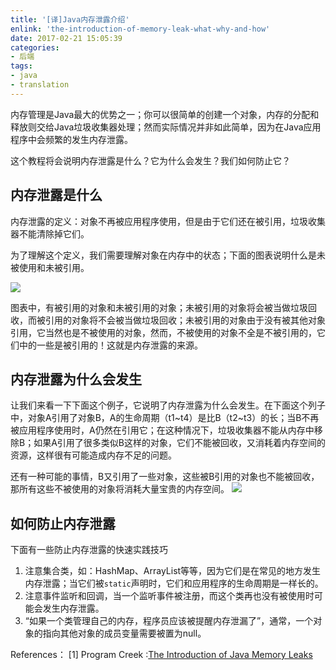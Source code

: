 ```yaml
---
title: '[译]Java内存泄露介绍'
enlink: 'the-introduction-of-memory-leak-what-why-and-how'
date: 2017-02-21 15:05:39
categories:
- 后端
tags:
- java
- translation
---
```

内存管理是Java最大的优势之一；你可以很简单的创建一个对象，内存的分配和释放则交给Java垃圾收集器处理；然而实际情况并非如此简单，因为在Java应用程序中会频繁的发生内存泄露。

这个教程将会说明内存泄露是什么？它为什么会发生？我们如何防止它？
## 内存泄露是什么
内存泄露的定义：对象不再被应用程序使用，但是由于它们还在被引用，垃圾收集器不能清除掉它们。

为了理解这个定义，我们需要理解对象在内存中的状态；下面的图表说明什么是未被使用和未被引用。

![](https://cdn.jsdelivr.net/gh/yelog/assets/images/FgwzTgT7v_YeTJ0Y_pWnoJXyfeHg.jpeg)

图表中，有被引用的对象和未被引用的对象；未被引用的对象将会被当做垃圾回收，而被引用的对象将不会被当做垃圾回收；未被引用的对象由于没有被其他对象引用，它当然也是不被使用的对象，然而，不被使用的对象不全是不被引用的，它们中的一些是被引用的！这就是内存泄露的来源。

## 内存泄露为什么会发生
让我们来看一下下面这个例子，它说明了内存泄露为什么会发生。在下面这个列子中，对象A引用了对象B，A的生命周期（t1~t4）是比B（t2~t3）的长；当B不再被应用程序使用时，A仍然在引用它；在这种情况下，垃圾收集器不能从内存中移除B；如果A引用了很多类似B这样的对象，它们不能被回收，又消耗着内存空间的资源，这样很有可能造成内存不足的问题。

还有一种可能的事情，B又引用了一些对象，这些被B引用的对象也不能被回收，那所有这些不被使用的对象将消耗大量宝贵的内存空间。
![](https://cdn.jsdelivr.net/gh/yelog/assets/images/Fm3d2a94sdbY4mb5ua-_BjAusKbq.jpeg)

## 如何防止内存泄露
下面有一些防止内存泄露的快速实践技巧
1. 注意集合类，如：HashMap、ArrayList等等，因为它们是在常见的地方发生内存泄露；当它们被`static`声明时，它们和应用程序的生命周期是一样长的。
2. 注意事件监听和回调，当一个监听事件被注册，而这个类再也没有被使用时可能会发生内存泄露。
3. “如果一个类管理自己的内存，程序员应该被提醒内存泄漏了”，通常，一个对象的指向其他对象的成员变量需要被置为null。

References：
[1] Program Creek :[The Introduction of Java Memory Leaks](http://www.programcreek.com/2013/10/the-introduction-of-memory-leak-what-why-and-how/)
